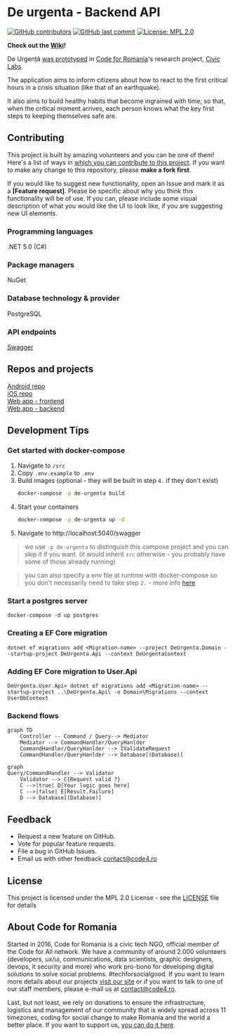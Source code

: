 # De urgenta - Backend API

[![GitHub contributors](https://img.shields.io/github/contributors/code4romania/de-urgenta-backend.svg?style=for-the-badge)](https://github.com/code4romania/de-urgenta-backend/graphs/contributors) [![GitHub last commit](https://img.shields.io/github/last-commit/code4romania/de-urgenta-backend.svg?style=for-the-badge)](https://github.com/code4romania/de-urgenta-backend/commits/master) [![License: MPL 2.0](https://img.shields.io/badge/license-MPL%202.0-brightgreen.svg?style=for-the-badge)](https://opensource.org/licenses/MPL-2.0)

**Check out the [Wiki](https://github.com/code4romania/de-urgenta-backend/wiki)!**

De Urgență [was prototyped](https://civiclabs.ro/ro/solutions/stay-together) in [Code for Romania](https://code4.ro/ro)'s research project, [Civic Labs](https://civiclabs.ro/ro).

The application aims to inform citizens about how to react to the first critical hours in a crisis situation (like that of an earthquake).

It also aims to build healthy habits that become ingrained with time, so that, when the critical moment arrives, each person knows what the key first steps to keeping themselves safe are. 

## Contributing

This project is built by amazing volunteers and you can be one of them! Here's a list of ways in [which you can contribute to this project](https://github.com/code4romania/.github/blob/master/CONTRIBUTING.md). If you want to make any change to this repository, please **make a fork first**.

If you would like to suggest new functionality, open an Issue and mark it as a __[Feature request]__. Please be specific about why you think this functionality will be of use. If you can, please include some visual description of what you would like the UI to look like, if you are suggesting new UI elements. 

### Programming languages

.NET 5.0 (C#)

### Package managers

NuGet

### Database technology & provider

PostgreSQL

### API endpoints

[Swagger](https://api.deurgenta.hostmysite.ro/swagger/index.html)

## Repos and projects

[Android repo](https://github.com/code4romania/de-urgenta-android)   
[iOS repo](https://github.com/code4romania/de-urgenta-ios)   
[Web app - frontend](https://github.com/code4romania/de-urgenta-client)   
[Web app - backend](https://github.com/code4romania/de-urgenta-backend)   

## Development Tips

### Get started with docker-compose
1. Navigate to `/src`
2. Copy `.env.example` to `.env`
3. Build images (optional - they will be built in step `4.` if they don't exist)
    ```bash
    docker-compose -p de-urgenta build
    ```
4. Start your containers
    ```bash
    docker-compose -p de-urgenta up -d
    ```
5. Navigate to http://localhost:5040/swagger

> we use `-p de-urgenta` to distinguish this compose project and you can skip it if you want. (it would inherit `src` otherwise - you probably have some of those already running)

> you can also specify a env file at runtime with docker-compose so you don't necessarily need to take step `2.` - more info [here](https://docs.docker.com/compose/environment-variables/#using-the---env-file--option)
### Start a postgres server
```
docker-compose -d up postgres
```

### Creating a EF Core migration 
```
dotnet ef migrations add <Migration-name> --project DeUrgenta.Domain --startup-project DeUrgenta.Api --context DeUrgentaContext
```
### Adding EF Core migration to User.Api
```
DeUrgenta.User.Api> dotnet ef migrations add <Migration-name> --startup-project ..\DeUrgenta.Api\ -o Domain\Migrations --context UserDbContext
```
### Backend flows
```mermaid
graph TD
    Controller -- Command / Query--> Mediator
    Mediator --> CommandHandler/QueryHanlder
    CommandHandler/QueryHanlder --> IValidateRequest
    CommandHandler/QueryHanlder --> Database[(Database)]
```

```mermaid
graph
Query/CommandHandler --> Validator
    Validator --> C{Request valid ?}
    C -->|true| D[Your logic goes here]
    C -->|false| E[Result.Failure]
    D --> Database[(Database)]
```
## Feedback

* Request a new feature on GitHub.
* Vote for popular feature requests.
* File a bug in GitHub Issues.
* Email us with other feedback contact@code4.ro

## License

This project is licensed under the MPL 2.0 License - see the [LICENSE](LICENSE) file for details

## About Code for Romania

Started in 2016, Code for Romania is a civic tech NGO, official member of the Code for All network. We have a community of around 2.000 volunteers (developers, ux/ui, communications, data scientists, graphic designers, devops, it security and more) who work pro-bono for developing digital solutions to solve social problems. #techforsocialgood. If you want to learn more details about our projects [visit our site](https://www.code4.ro/en/) or if you want to talk to one of our staff members, please e-mail us at contact@code4.ro.

Last, but not least, we rely on donations to ensure the infrastructure, logistics and management of our community that is widely spread across 11 timezones, coding for social change to make Romania and the world a better place. If you want to support us, [you can do it here](https://code4.ro/en/donate/).
